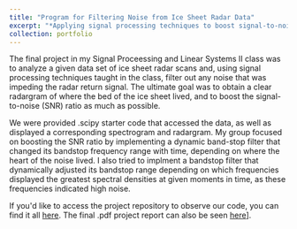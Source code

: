 ```yaml
---
title: "Program for Filtering Noise from Ice Sheet Radar Data"
excerpt: "*Applying signal processing techniques to boost signal-to-noise ratio in a data set.*<br/><img src='/images/500x300.png'>"
collection: portfolio
---
```


The final project in my Signal Proceessing and Linear Systems II class was to analyze a given data set of ice sheet radar scans and, using signal processing techniques taught in the class, filter out any noise that was impeding the radar return signal. The ultimate goal was to obtain a clear radargram of where the bed of the ice sheet lived, and to boost the signal-to-noise (SNR) ratio as much as possible. 

We were provided .scipy starter code that accessed the data, as well as displayed a corresponding spectrogram and radargram. My group focused on boosting the SNR ratio by implementing a dynamic band-stop filter that changed its bandstop frequency range with time, depending on where the heart of the noise lived. I also tried to implment a bandstop filter that dynamically adjusted its bandstop range depending on which frequencies displayed the greatest spectral densities at given moments in time, as these frequencies indicated high noise.

If you'd like to access the project repository to observe our code, you can find it all [here](https://github.com/nxomimo/EE102B-Final-Project/tree/main). The final .pdf project report can also be seen [here](/files/EE102BFinal.pdf)].